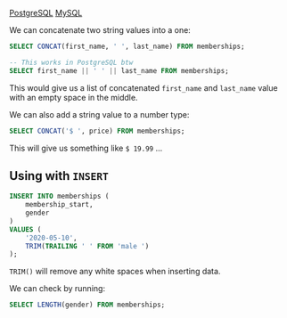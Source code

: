 
[PostgreSQL](https://www.postgresql.org/docs/14/functions-string.html)
[MySQL](https://dev.mysql.com/doc/refman/8.0/en/string-functions.html)

We can concatenate two string values into a one:
```sql
SELECT CONCAT(first_name, ' ', last_name) FROM memberships;

-- This works in PostgreSQL btw
SELECT first_name || ' ' || last_name FROM memberships;
```
This would give us a list of concatenated `first_name` and `last_name` value with an empty space in the middle.

We can also add a string value to a number type:
```sql
SELECT CONCAT('$ ', price) FROM memberships;
```
This will give us something like `$ 19.99` ...

## Using with `INSERT`

```sql
INSERT INTO memberships (
	membership_start,
	gender
)
VALUES (
	'2020-05-10',
	TRIM(TRAILING ' ' FROM 'male ')
);
```
`TRIM()` will remove any white spaces when inserting data.

We can check by running:
```sql
SELECT LENGTH(gender) FROM memberships;
```
